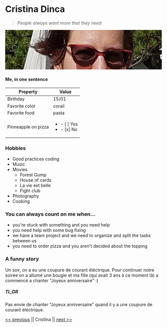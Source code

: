 # Cristina Dinca
> *People always want more that they need*

![cristina-dinca](https://github.com/Shticrina/markdown-challenge/blob/master/CristinaDincaCrop.jpg?raw=true)

#### Me, in one sentence

| Property  | Value |
| ------------- | ------------- |
| Birthday  | 15/01  |
| Favorite color  | corail  |
| Favorite food  | pasta  |
| Pinneapple on pizza  | <ul><li>- [ ] Yes</li><li>- [x] No</li></ul>  |

### Hobbies

- Good practices coding
- Music
- Movies
  - Forest Gump
  - House of cards
  - La vie est belle
  - Fight club
- Photography
- Cooking

### You can always count on me when...

* you're stuck with something and you need help
* you need help with some bug fixing
* we have a team project and we need to organize and split the tasks between us
* you need to order pizza and you aren't decided about the topping

### A funny story

Un soir, on a eu une coupure de courant éléctrique. Pour continuer notre soirée on a allumé une bougie et ma fille (qui avait 3 ans à ce moment là) a commencé a chanter "Joyeux anniversaire" :)

##### TL;DR 
Pas envie de chanter "Joyeux anniversaire" quand il y a une coupure de courant éléctrique.


[<< previous](https://www.markdownguide.org) || Cristina || [next >>](https://www.markdownguide.org)
